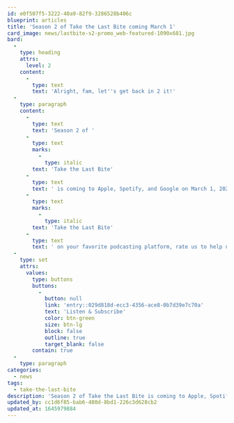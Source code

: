 ```yaml
---
id: e0f507f5-3222-40a9-82f9-3286528b406c
blueprint: articles
title: 'Season 2 of Take the Last Bite coming March 1'
card_image: news/lastbite-s2-promo_web-featured-1090x681.jpg
bard:
  -
    type: heading
    attrs:
      level: 2
    content:
      -
        type: text
        text: 'Alright, fam, let''s get back in 2 it!'
  -
    type: paragraph
    content:
      -
        type: text
        text: 'Season 2 of '
      -
        type: text
        marks:
          -
            type: italic
        text: 'Take the Last Bite'
      -
        type: text
        text: ' is coming to Apple, Spotify, and Google on March 1, 2022. The bi-weekly podcast from the Midwest Institute for Sexuality and Gender Diversity takes on "Midwest Nice" mentality and highlights important work being done by and with queer and trans folks in the region. Season 2 will bring in new guests, new topics, and new takes as we focus in on even more of their contributions to social change through interviews, casual conversations and reflections on Midwest queer time, space, and place. Subscribe to '
      -
        type: text
        marks:
          -
            type: italic
        text: 'Take the Last Bite'
      -
        type: text
        text: ' on your favorite podcasting platform, rate us to help us out, and get ready for  a new batch of bites later this winter.'
  -
    type: set
    attrs:
      values:
        type: buttons
        buttons:
          -
            button: null
            link: 'entry::029d818d-ecc3-4356-ace8-0b7d39e7c70a'
            text: 'Listen & Subscribe'
            color: btn-green
            size: btn-lg
            block: false
            outline: true
            target_blank: false
        contain: true
  -
    type: paragraph
categories:
  - news
tags:
  - take-the-last-bite
description: 'Season 2 of Take the Last Bite is coming to Apple, Spotify, and Google on March 1, 2022. The bi-weekly podcast from the Midwest Institute for Sexuality and Gender Diversity takes on "Midwest Nice" mentality and highlights important work being done by and with queer and trans folks in the region.'
updated_by: cc1d6f85-bab6-480d-8bd1-226c3d628cb2
updated_at: 1645979884
---
```

